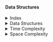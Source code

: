 #### Data Structures

<details>
<summary>Index</summary>

##### Index
   - Data Structures
   - Time Complexity
   - Space Complexity
</details>


<details>
<summary>Data Structures</summary>

#### Data Structures
</details>

<details>
<summary>Time Complexity</summary>

#### Time Complexity
</details>

<details>
<summary>Space Complexity</summary>

#### Space Complexity
</details>